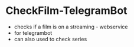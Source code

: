 # CheckFilm-TelegramBot
- checks if a film is on a streaming - webservice
- for telegrambot
- can also used to check series
